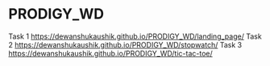 # PRODIGY_WD
 Task 1 
https://dewanshukaushik.github.io/PRODIGY_WD/landing_page/
Task 2 
https://dewanshukaushik.github.io/PRODIGY_WD/stopwatch/
Task 3
https://dewanshukaushik.github.io/PRODIGY_WD/tic-tac-toe/

 
